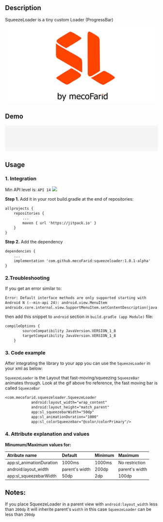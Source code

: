 ## Description
SqueezeLoader is a tiny custom Loader (ProgressBar) 

![alt Library Logo](https://raw.githubusercontent.com/mecoFarid/SqueezeLoader/master/extra_media/library_logo.jpg)

## Demo
![alt SqueezeLoader demo gif](https://raw.githubusercontent.com/mecoFarid/SqueezeLoader/master/extra_media/squeezeloader.gif)

## Usage
### 1. Integration
Min API level is: `API 14` [![](https://jitpack.io/v/mecoFarid/squeezeloader.svg)](https://jitpack.io/#mecoFarid/squeezeloader)

**Step 1.** Add it in your root build.gradle at the end of repositories:

```
allprojects {
    repositories {
        ...
        maven { url 'https://jitpack.io' }
    }
}
```
**Step 2.** Add the dependency
```
dependencies {
    ...  
    implementation 'com.github.mecoFarid:squeezeloader:1.0.1-alpha'
}
```
### 2.Troubleshooting
If you get an error similar to:
```
Error: Default interface methods are only supported starting with Android N (--min-api 24): android.view.MenuItem androidx.core.internal.view.SupportMenuItem.setContentDescription(java.lang.CharSequence)
```
then add this snippet to `android` section in `build.gradle (app Module)` file:

```
compileOptions {
        sourceCompatibility JavaVersion.VERSION_1_8
        targetCompatibility JavaVersion.VERSION_1_8
    }
```
### 3. Code example
After integrating the library to your app you can use the `SqueezeLoader` in your xml as below:

`SqueezeLoader` is the Layout that fast-moving/squeezing `SqueezeBar` animates through. Look at the gif above fro reference, the fast moving bar is called `SqueezeBar`
```
<com.mecofarid.squeezeloader.SqueezeLoader
            android:layout_width="wrap_content"
            android:layout_height="match_parent"
            app:sl_squeezebarWidth="50dp"
            app:sl_animationDuration="1000"
            app:sl_colorSqueezebar="@color/colorPrimary"/>
```
### 4. Attribute explanation and values
**Minumum/Maximum values for:** 

| Atribute name              | Default          | Minimum   |             Maximum | 
|     :---                   |      :---        | :---      |     :---            |
| app:sl_animationDuration   | 1000ms           | 1000ms    | No restriction      |
| android:layout_width       | parent's width   | 200dp     | parent's width      |
| app:sl_squeezebarWidth     | 50dp             | 2dp       | 100dp               |



## Notes:
If you place SqueezeLoader in a parent view with `android:layout_width` less than `200dp` it will inherite parent's `width` in this case `SqueezeLoader` can be less than `200dp`
